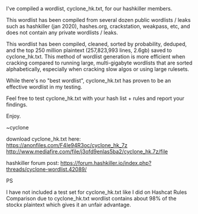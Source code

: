 I've compiled a wordlist, cyclone_hk.txt, for our hashkiller members.

This wordlist has been compiled from several dozen public wordlists / leaks such as hashkiller (jan 2020), hashes.org, crackstation, weakpass, etc, and does not contain any private wordlists / leaks.

This wordlist has been compiled, cleaned, sorted by probability, deduped, and the top 250 million plaintext (257,823,993 lines, 2.6gb) saved to cyclone_hk.txt. This method of wordlist generation is more efficient when cracking compared to running large, multi-gigabyte wordlists that are sorted alphabetically, especially when cracking slow algos or using large rulesets.

While there's no "best wordlist", cyclone_hk.txt has proven to be an effective wordlist in my testing.

Feel free to test cyclone_hk.txt with your hash list + rules and report your findings.

Enjoy.

~cyclone

download cyclone_hk.txt here: https://anonfiles.com/F4Ie94R3oc/cyclone_hk_7z http://www.mediafire.com/file/j3ofd9enlas5ba2/cyclone_hk.7z/file

hashkiller forum post: https://forum.hashkiller.io/index.php?threads/cyclone-wordlist.42089/

PS

I have not included a test set for cyclone_hk.txt like I did on Hashcat Rules Comparison due to cyclone_hk.txt wordlist contains about 98% of the stockx plaintext which gives it an unfair advantage.
